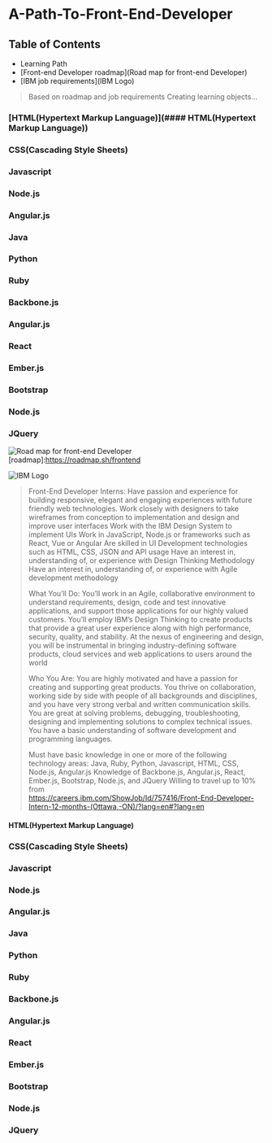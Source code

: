 # A-Path-To-Front-End-Developer

## Table of Contents
* Learning Path
 * [Front-end Developer roadmap](Road map for front-end Developer)
 * [IBM job requirements](IBM Logo)   


 >Based on roadmap and job requirements
 Creating learning objects...

 ### [HTML(Hypertext Markup Language)](#### HTML(Hypertext Markup Language))
 ### CSS(Cascading Style Sheets)
 ### Javascript
 ### Node.js
 ### Angular.js
 ### Java
 ### Python
 ### Ruby

 ### Backbone.js
 ### Angular.js
 ### React
 ### Ember.js
 ### Bootstrap
 ### Node.js
 ### JQuery


![Road map for front-end Developer](https://github.com/qiinori/A-Path-To-Front-End-Developer/blob/master/images/frontend-transparent.png)
[roadmap]:https://roadmap.sh/frontend


![IBM Logo](https://github.com/qiinori/A-Path-To-Front-End-Developer/blob/master/images/IBM%20logo.PNG "IBM")
>Front-End Developer Interns:
Have passion and experience for building responsive, elegant and engaging experiences with future friendly web technologies.
Work closely with designers to take wireframes from conception to implementation and design and improve user interfaces
Work with the IBM Design System to implement UIs
Work in JavaScript, Node.js or frameworks such as React, Vue or Angular
Are skilled in UI Development technologies such as HTML, CSS, JSON and API usage
Have an interest in, understanding of, or experience with Design Thinking Methodology
Have an interest in, understanding of, or experience with Agile development methodology
>
>What You’ll Do:
You’ll work in an Agile, collaborative environment to understand requirements, design, code and test innovative applications, and support those applications for our highly valued customers.
You’ll employ IBM’s Design Thinking to create products that provide a great user experience along with high performance, security, quality, and stability.
At the nexus of engineering and design, you will be instrumental in bringing industry-defining software products, cloud services and web applications to users around the world
>
>Who You Are:
You are highly motivated and have a passion for creating and supporting great products.
You thrive on collaboration, working side by side with people of all backgrounds and disciplines, and you have very strong verbal and written communication skills.
You are great at solving problems, debugging, troubleshooting, designing and implementing solutions to complex technical issues.
You have a basic understanding of software development and programming languages.
>
>Must have basic knowledge in one or more of the following technology areas: Java, Ruby, Python, Javascript, HTML, CSS, Node.js, Angular.js
Knowledge of Backbone.js, Angular.js, React, Ember.js, Bootstrap, Node.js, and JQuery
Willing to travel up to 10%    
from   
https://careers.ibm.com/ShowJob/Id/757416/Front-End-Developer-Intern-12-months-(Ottawa,-ON)/?lang=en#?lang=en

#### HTML(Hypertext Markup Language)
### CSS(Cascading Style Sheets)
### Javascript
### Node.js
### Angular.js
### Java
### Python
### Ruby

### Backbone.js
### Angular.js
### React
### Ember.js
### Bootstrap
### Node.js
### JQuery
